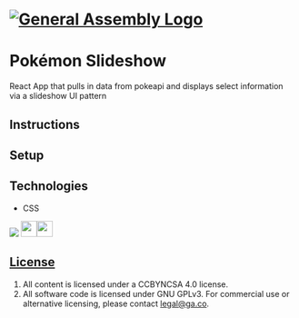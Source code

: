 # [![General Assembly Logo](https://camo.githubusercontent.com/1a91b05b8f4d44b5bbfb83abac2b0996d8e26c92/687474703a2f2f692e696d6775722e636f6d2f6b6538555354712e706e67)](https://generalassemb.ly/education/web-development-immersive)

# Pokémon Slideshow

React App that pulls in data from pokeapi and displays select information via a slideshow UI pattern


## Instructions


## Setup


## Technologies
- CSS

<img src="https://img.shields.io/badge/GIT-E44C30?style=for-the-badge&logo=git&logoColor=white"/> <img src="https://shields.io/badge/react-black?logo=react&style=for-the-badge%22" height=28px /><img src="https://shields.io/badge/JavaScript-F7DF1E?logo=JavaScript&logoColor=000&style=flat-square" height=28px /> 


## [License](LICENSE)

1.  All content is licensed under a CC­BY­NC­SA 4.0 license.
1.  All software code is licensed under GNU GPLv3. For commercial use or
    alternative licensing, please contact legal@ga.co.
